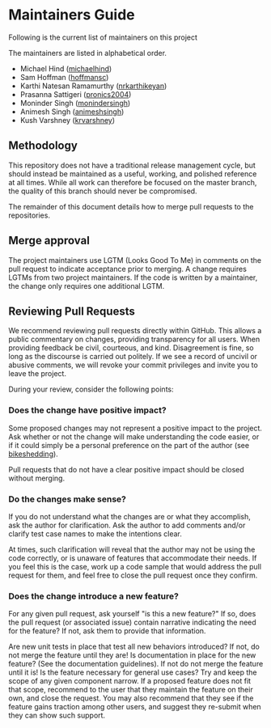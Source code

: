 # Maintainers Guide

Following is the current list of maintainers on this project

The maintainers are listed in alphabetical order.
- Michael Hind ([michaelhind](https://github.com/michaelhind))
- Sam Hoffman ([hoffmansc](https://github.com/hoffmansc))
- Karthi Natesan Ramamurthy ([nrkarthikeyan](https://github.com/nrkarthikeyan))
- Prasanna Sattigeri ([pronics2004](https://github.com/pronics2004))
- Moninder Singh ([monindersingh](https://github.com/monindersingh))
- Animesh Singh ([animeshsingh](https://github.com/animeshsingh))
- Kush Varshney ([krvarshney](https://github.com/krvarshney))

## Methodology

This repository does not have a traditional release management cycle, but
should instead be maintained as a useful, working, and polished reference at
all times. While all work can therefore be focused on the master branch, the
quality of this branch should never be compromised.

The remainder of this document details how to merge pull requests to the
repositories.

## Merge approval

The project maintainers use LGTM (Looks Good To Me) in comments on the pull
request to indicate acceptance prior to merging. A change requires LGTMs from
two project maintainers. If the code is written by a maintainer, the change
only requires one additional LGTM.

## Reviewing Pull Requests

We recommend reviewing pull requests directly within GitHub. This allows a
public commentary on changes, providing transparency for all users. When
providing feedback be civil, courteous, and kind. Disagreement is fine, so long
as the discourse is carried out politely. If we see a record of uncivil or
abusive comments, we will revoke your commit privileges and invite you to leave
the project.

During your review, consider the following points:

### Does the change have positive impact?

Some proposed changes may not represent a positive impact to the project. Ask
whether or not the change will make understanding the code easier, or if it
could simply be a personal preference on the part of the author (see
[bikeshedding](https://en.wiktionary.org/wiki/bikeshedding)).

Pull requests that do not have a clear positive impact should be closed without
merging.

### Do the changes make sense?

If you do not understand what the changes are or what they accomplish, ask the
author for clarification. Ask the author to add comments and/or clarify test
case names to make the intentions clear.

At times, such clarification will reveal that the author may not be using the
code correctly, or is unaware of features that accommodate their needs. If you
feel this is the case, work up a code sample that would address the pull
request for them, and feel free to close the pull request once they confirm.

### Does the change introduce a new feature?

For any given pull request, ask yourself "is this a new feature?" If so, does
the pull request (or associated issue) contain narrative indicating the need
for the feature? If not, ask them to provide that information.

Are new unit tests in place that test all new behaviors introduced? If not, do
not merge the feature until they are! Is documentation in place for the new
feature? (See the documentation guidelines). If not do not merge the feature
until it is! Is the feature necessary for general use cases? Try and keep the
scope of any given component narrow. If a proposed feature does not fit that
scope, recommend to the user that they maintain the feature on their own, and
close the request. You may also recommend that they see if the feature gains
traction among other users, and suggest they re-submit when they can show such
support.
